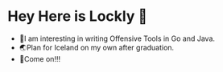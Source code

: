 # Hey Here is Lockly 👋

- 🚀I am interesting in writing Offensive Tools in Go and Java.
- 🌏Plan for Iceland on my own after graduation.
- 🚩Come on!!!
